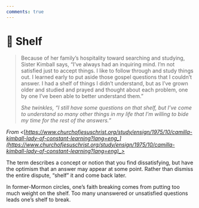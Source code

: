 ```yaml
---
comments: true
---
```

# 🧪 Shelf

> Because of her family’s hospitality toward searching and studying, Sister Kimball says, “I’ve always had an inquiring mind. I’m not satisfied just to accept things. I like to follow through and study things out. I learned early to put aside those gospel questions that I couldn’t answer. I had a shelf of things I didn’t understand, but as I’ve grown older and studied and prayed and thought about each problem, one by one I’ve been able to better understand them.”
> 
> _She twinkles, “I still have some questions on that shelf, but I’ve come to understand so many other things in my life that I’m willing to bide my time for the rest of the answers.”_

_From <_[_https://www.churchofjesuschrist.org/study/ensign/1975/10/camilla-kimball-lady-of-constant-learning?lang=eng_](https://www.churchofjesuschrist.org/study/ensign/1975/10/camilla-kimball-lady-of-constant-learning?lang=eng)_>_

The term describes a concept or notion that you find dissatisfying, but have the optimism that an answer may appear at some point. Rather than dismiss the entire dispute, “shelf” it and come back later.

In former-Mormon circles, one’s faith breaking comes from putting too much weight on the shelf. Too many unanswered or unsatisfied questions leads one’s shelf to break.